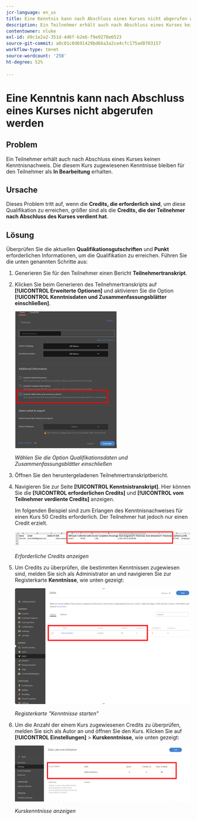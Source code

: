 ```yaml
---
jcr-language: en_us
title: Eine Kenntnis kann nach Abschluss eines Kurses nicht abgerufen werden
description: Ein Teilnehmer erhält auch nach Abschluss eines Kurses keinen Kenntnisnachweis. Die Qualifikationen, die diesem Kurs zugewiesen sind, bleiben für den Teilnehmer als In Bearbeitung erhalten.
contentowner: nluke
exl-id: d9c1e2a2-351d-4d6f-b2e6-f9e9278e6523
source-git-commit: a0c01c0d691429bd66a3a2ce4cfc175ad0703157
workflow-type: tm+mt
source-wordcount: '258'
ht-degree: 52%

---
```


# Eine Kenntnis kann nach Abschluss eines Kurses nicht abgerufen werden

## Problem

Ein Teilnehmer erhält auch nach Abschluss eines Kurses keinen Kenntnisnachweis. Die diesem Kurs zugewiesenen Kenntnisse bleiben für den Teilnehmer als **In Bearbeitung** erhalten.

## Ursache

Dieses Problem tritt auf, wenn die **Credits, die erforderlich sind**, um diese Qualifikation zu erreichen, größer sind als die **Credits, die der Teilnehmer nach Abschluss des Kurses verdient hat**.

## Lösung

Überprüfen Sie die aktuellen **Qualifikationsgutschriften** und **Punkt** erforderlichen Informationen, um die Qualifikation zu erreichen. Führen Sie die unten genannten Schritte aus:

1. Generieren Sie für den Teilnehmer einen Bericht **Teilnehmertranskript**.
1. Klicken Sie beim Generieren des Teilnehmertranskripts auf **[!UICONTROL Erweiterte Optionen]** und aktivieren Sie die Option **[!UICONTROL Kenntnisdaten und Zusammenfassungsblätter einschließen]**.

   ![](assets/advanced-options.png)

   *Wählen Sie die Option Qualifikationsdaten und Zusammenfassungsblätter einschließen*

1. Öffnen Sie den heruntergeladenen Teilnehmertranskriptbericht.
1. Navigieren Sie zur Seite **[!UICONTROL Kenntnistranskript]**. Hier können Sie die **[!UICONTROL erforderlichen Credits]** und **[!UICONTROL vom Teilnehmer verdiente Credits]** anzeigen.

   Im folgenden Beispiel sind zum Erlangen des Kenntnisnachweises für einen Kurs 50 Credits erforderlich. Der Teilnehmer hat jedoch nur einen Credit erzielt.

   ![](assets/skill-transcript.png)

   *Erforderliche Credits anzeigen*

1. Um Credits zu überprüfen, die bestimmten Kenntnissen zugewiesen sind, melden Sie sich als Administrator an und navigieren Sie zur Registerkarte **Kenntnisse**, wie unten gezeigt:

   ![](assets/skill.png)

   *Registerkarte &quot;Kenntnisse starten&quot;*

1. Um die Anzahl der einem Kurs zugewiesenen Credits zu überprüfen, melden Sie sich als Autor an und öffnen Sie den Kurs. Klicken Sie auf **[!UICONTROL Einstellungen]** > **Kurskenntnisse**, wie unten gezeigt:

   ![](assets/course-skills.png)

   *Kurskenntnisse anzeigen*
